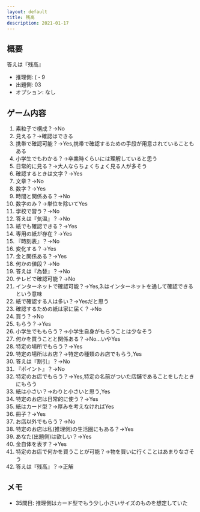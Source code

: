 ```yaml
---
layout: default
title: 残高
description: 2021-01-17
---
```


## 概要

答えは『残高』

- 推理側: (・9
- 出題側: 03
- オプション: なし

## ゲーム内容

1. 素粒子で構成？→No
2. 見える？→確認はできる
3. 携帯で確認可能？→Yes,携帯で確認するための手段が用意されていることもある
4. 小学生でもわかる？→卒業時くらいには理解していると思う
5. 日常的に見る？→大人ならちょくちょく見る人が多そう
6. 確認するときは文字？→Yes
7. 文章？→No
8. 数字？→Yes
9. 時間と関係ある？→No
10. 数字のみ？→単位を除いてYes
11. 学校で習う？→No
12. 答えは『気温』？→No
13. 紙でも確認できる？→Yes
14. 専用の紙が存在？→Yes
15. 『時刻表』？→No
16. 変化する？→Yes
17. 金と関係ある？→Yes
18. 何かの値段？→No
19. 答えは『為替』？→No
20. テレビで確認可能？→No
21. インターネットで確認可能？→Yes,3.はインターネットを通して確認できるという意味
22. 紙で確認する人は多い？→Yesだと思う
23. 確認するための紙は家に届く？→No
24. 買う？→No
25. もらう？→Yes
26. 小学生でももらう？→小学生自身がもらうことは少なそう
27. 何かを買うことと関係ある？→No…いやYes
28. 特定の場所でもらう？→Yes
29. 特定の場所はお店？→特定の種類のお店でもらう,Yes
30. 答えは『割引』？→No
31. 『ポイント』？→No
32. 特定のお店でもらう？→Yes,特定の名前がついた店舗であることをしたときにもらう
33. 紙は小さい？→わりと小さいと思う,Yes
34. 特定のお店は日常的に使う？→Yes
35. 紙はカード型？→厚みを考えなければYes
36. 冊子？→Yes
37. お店以外でもらう？→No
38. 特定のお店は私(推理側)の生活圏にもある？→Yes
39. あなた(出題側)は欲しい？→Yes
40. 金自体を表す？→Yes
41. 特定のお店で何かを買うことが可能？→物を買いに行くことはあまりなさそう
42. 答えは『残高』？→正解

## メモ

- 35問目: 推理側はカード型でもう少し小さいサイズのものを想定していた
